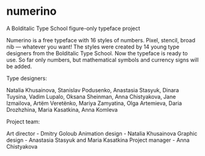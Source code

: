 # numerino
A Bolditalic Type School figure-only typeface project

Numerino is a free typeface with 16 styles of numbers. Pixel, stencil, broad nib — whatever you want!
The styles were created by 14 young type designers from the Bolditalic Type School. 
Now the typeface is ready to use. So far only numbers, but mathematical symbols and currency signs will be added.


Type designers:

Natalia Khusainova, Stanislav Podusenko, Anastasia Stasyuk, Dinara Tuysina, Vadim Lupalo, Oksana Sheinman, Anna Chistyakova, Jane Izmailova, Artёm Veretёnko, Mariya Zamyatina, Olga Artemieva, Daria Drozhzhina, Maria Kasatkina, Anna Komleva


Project team: 

Art director - Dmitry Goloub
Animation design - Natalia Khusainova
Graphic design - Anastasia Stasyuk and Maria Kasatkina
Project manager - Anna Chistyakova
